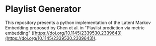 # Playlist Generator

This repository presents a python implementation of the Latent Markov Embedding proposed by Chen et al. in 
"Playlist prediction via metric embedding"  ([https://doi.org/10.1145/2339530.2339643](https://doi.org/10.1145/2339530.2339643)).
